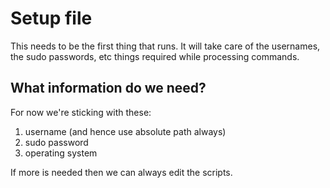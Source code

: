 # Setup file

This needs to be the first thing that runs. It will take care of the usernames, the sudo passwords, etc things required while processing commands. 

## What information do we need?

For now we're sticking with these:

1. username (and hence use absolute path always)
2. sudo password
3. operating system

If more is needed then we can always edit the scripts.